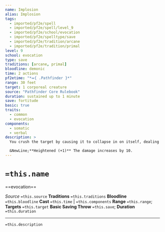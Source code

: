 ```yaml
---
name: Implosion
alias: Implosion
tags:
  - imported/pf2e/spell
  - imported/pf2e/spell/level_9
  - imported/pf2e/school/evocation
  - imported/pf2e/spelltype/save
  - imported/pf2e/tradition/arcane
  - imported/pf2e/tradition/primal
level: 9
school: evocation
type: save
traditions: [arcane, primal]
bloodline: demonic
time: 2 actions
pf2etime: "*⬺{ .Pathfinder }*"
range: 30 feet
target: 1 corporeal creature
source: "Pathfinder Core Rulebook"
duration: sustained up to 1 minute
save: fortitude
basic: true
traits:
  - common
  - evocation
components:
  - somatic
  - verbal
description: >
  You crush the target by causing it to collapse in on itself, dealing 75 damage. The first time each round you Sustain the Spell, you must choose a new target to be subject to the same effect; the same creature can never be targeted more than once with a single casting of this spell. You also can't affect more than one creature per turn with implosion. You can't target a creature that's incorporeal, gaseous, or liquid, or otherwise lacking a solid form.

  &NewLine;**Heightened (+1)** The damage increases by 10.
---
```

# `=this.name`
==evocation==

*Source* `=this.source`
**Traditions** `=this.traditions`
**Bloodline** `=this.bloodline`
**Cast** `=this.time` | `=this.components`
**Range** `=this.range`; **Targets** `=this.target`
**Basic Saving Throw** `=this.save`; **Duration** `=this.duration`

***
`=this.description`